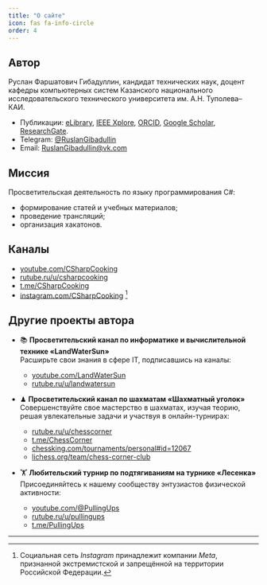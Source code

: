 ```yaml
---
title: "О сайте"
icon: fas fa-info-circle
order: 4
---
```


## Автор

Руслан Фаршатович Гибадуллин, кандидат технических наук, доцент кафедры компьютерных систем Казанского национального исследовательского технического университета им. А.Н. Туполева–КАИ.
- Публикации: [eLibrary](https://www.elibrary.ru/author_items.asp?authorid=830879), [IEEE Xplore](https://ieeexplore.ieee.org/author/37085772621), [ORCID](https://orcid.org/0000-0001-9359-911X), [Google Scholar](https://scholar.google.com/citations?user=z84Y_r0AAAAJ), [ResearchGate](https://www.researchgate.net/profile/Ruslan-Gibadullin).
- Telegram: [@RuslanGibadullin](https://t.me/RuslanGibadullin)
- Email: [RuslanGibadullin@vk.com](mailto:RuslanGibadullin@vk.com)

## Миссия

Просветительская деятельность по языку программирования C#: 

- формирование статей и учебных материалов;
- проведение трансляций;
- организация хакатонов.

## Каналы

- [youtube.com/CSharpCooking](https://www.youtube.com/CSharpCooking)
- [rutube.ru/u/csharpcooking](https://rutube.ru/u/csharpcooking/)
- [t.me/CSharpCooking](https://t.me/CSharpCooking)
- [instagram.com/CSharpCooking](https://www.instagram.com/CSharpCooking/) [^1]

## Другие проекты автора

- 📚 **Просветительский канал по информатике и вычислительной технике «LandWaterSun»**  
  Расширьте свои знания в сфере IT, подписавшись на каналы: 
  - [youtube.com/LandWaterSun](https://www.youtube.com/LandWaterSun)
  - [rutube.ru/u/landwatersun](https://rutube.ru/u/landwatersun/)
  
- ♟ **Просветительский канал по шахматам «Шахматный уголок»**  
  Совершенствуйте свое мастерство в шахматах, изучая теорию, решая увлекательные задачи и участвуя в онлайн-турнирах:
  -  [rutube.ru/u/chesscorner](https://rutube.ru/u/chesscorner/)
  -  [t.me/ChessCorner](https://t.me/ChessCorner)
  -  [chessking.com/tournaments/personal#id=12067](https://chessking.com/tournaments/personal#id=12067)
  -  [lichess.org/team/chess-corner-club](https://lichess.org/team/chess-corner-club)
  
- 🏋 **Любительский турнир по подтягиваниям на турнике «Лесенка»**  
  Присоединяйтесь к нашему сообществу энтузиастов физической активности:
  - [youtube.com/@PullingUps](https://www.youtube.com/@PullingUps)
  - [rutube.ru/u/pullingups](https://rutube.ru/u/pullingups/)
  -  [t.me/PullingUps](https://t.me/PullingUps)  
---
[^1]: Социальная сеть *Instagram* принадлежит компании *Meta*, признанной экстремистской и запрещённой на территории Российской Федерации.
